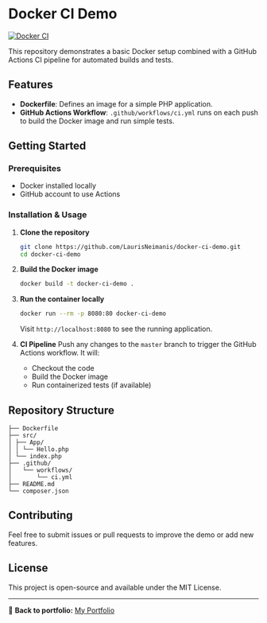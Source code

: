 # Docker CI Demo
[![Docker CI](https://github.com/LaurisNeimanis/docker-ci-demo/actions/workflows/ci.yml/badge.svg)](https://github.com/LaurisNeimanis/docker-ci-demo/actions/workflows/ci.yml)

This repository demonstrates a basic Docker setup combined with a GitHub Actions CI pipeline for automated builds and tests.

## Features

- **Dockerfile**: Defines an image for a simple PHP application.
- **GitHub Actions Workflow**: `.github/workflows/ci.yml` runs on each push to build the Docker image and run simple tests.

## Getting Started

### Prerequisites

- Docker installed locally
- GitHub account to use Actions

### Installation & Usage

1. **Clone the repository**
   ```bash
   git clone https://github.com/LaurisNeimanis/docker-ci-demo.git
   cd docker-ci-demo
   ```

2. **Build the Docker image**
   ```bash
   docker build -t docker-ci-demo .
   ```

3. **Run the container locally**
   ```bash
   docker run --rm -p 8080:80 docker-ci-demo
   ```
   Visit `http://localhost:8080` to see the running application.

4. **CI Pipeline**
   Push any changes to the `master` branch to trigger the GitHub Actions workflow. It will:
   - Checkout the code
   - Build the Docker image
   - Run containerized tests (if available)

## Repository Structure

```
├── Dockerfile
├── src/
│ ├── App/
│ │ └── Hello.php
│ └── index.php
├── .github/
│   └── workflows/
│       └── ci.yml
├── README.md
└── composer.json
```

## Contributing

Feel free to submit issues or pull requests to improve the demo or add new features.

## License

This project is open-source and available under the MIT License.

---

🔗 **Back to portfolio:** [My Portfolio](https://github.com/LaurisNeimanis/my-portfolio)

